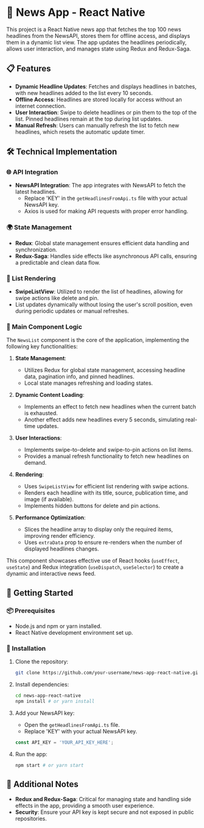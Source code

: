 # 📰 News App - React Native

This project is a React Native news app that fetches the top 100 news headlines from the NewsAPI, stores them for offline access, and displays them in a dynamic list view. The app updates the headlines periodically, allows user interaction, and manages state using Redux and Redux-Saga.

## 📋 Features

- **Dynamic Headline Updates**: Fetches and displays headlines in batches, with new headlines added to the list every 10 seconds.
- **Offline Access**: Headlines are stored locally for access without an internet connection.
- **User Interaction**: Swipe to delete headlines or pin them to the top of the list. Pinned headlines remain at the top during list updates.
- **Manual Refresh**: Users can manually refresh the list to fetch new headlines, which resets the automatic update timer.

## 🛠️ Technical Implementation

### 🌐 API Integration

- **NewsAPI Integration**: The app integrates with NewsAPI to fetch the latest headlines.
  - Replace 'KEY' in the `getHeadlinesFromApi.ts` file with your actual NewsAPI key.
  - Axios is used for making API requests with proper error handling.

### 🌍 State Management

- **Redux**: Global state management ensures efficient data handling and synchronization.
- **Redux-Saga**: Handles side effects like asynchronous API calls, ensuring a predictable and clean data flow.

### 📜 List Rendering

- **SwipeListView**: Utilized to render the list of headlines, allowing for swipe actions like delete and pin.
- List updates dynamically without losing the user's scroll position, even during periodic updates or manual refreshes.

### 🧠 Main Component Logic

The `NewsList` component is the core of the application, implementing the following key functionalities:

1. **State Management**: 
   - Utilizes Redux for global state management, accessing headline data, pagination info, and pinned headlines.
   - Local state manages refreshing and loading states.

2. **Dynamic Content Loading**:
   - Implements an effect to fetch new headlines when the current batch is exhausted.
   - Another effect adds new headlines every 5 seconds, simulating real-time updates.

3. **User Interactions**:
   - Implements swipe-to-delete and swipe-to-pin actions on list items.
   - Provides a manual refresh functionality to fetch new headlines on demand.

4. **Rendering**:
   - Uses `SwipeListView` for efficient list rendering with swipe actions.
   - Renders each headline with its title, source, publication time, and image (if available).
   - Implements hidden buttons for delete and pin actions.

5. **Performance Optimization**:
   - Slices the headline array to display only the required items, improving render efficiency.
   - Uses `extraData` prop to ensure re-renders when the number of displayed headlines changes.

This component showcases effective use of React hooks (`useEffect`, `useState`) and Redux integration (`useDispatch`, `useSelector`) to create a dynamic and interactive news feed.

## 🚀 Getting Started

### 📦 Prerequisites

- Node.js and npm or yarn installed.
- React Native development environment set up.

### 🔧 Installation

1. Clone the repository:
   ```bash
   git clone https://github.com/your-username/news-app-react-native.git
   ```

2. Install dependencies:
   ```bash
   cd news-app-react-native
   npm install # or yarn install
   ```

3. Add your NewsAPI key:
   - Open the `getHeadlinesFromApi.ts` file.
   - Replace 'KEY' with your actual NewsAPI key.
   ```javascript
   const API_KEY = 'YOUR_API_KEY_HERE';
   ```

4. Run the app:
   ```bash
   npm start # or yarn start
   ```

## 📓 Additional Notes

- **Redux and Redux-Saga**: Critical for managing state and handling side effects in the app, providing a smooth user experience.
- **Security**: Ensure your API key is kept secure and not exposed in public repositories.